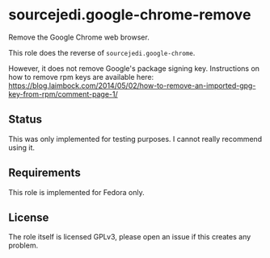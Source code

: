 # sourcejedi.google-chrome-remove #

Remove the Google Chrome web browser.

This role does the reverse of `sourcejedi.google-chrome`.

However, it does not remove Google's package signing key.
Instructions on how to remove rpm keys are available here:
https://blog.laimbock.com/2014/05/02/how-to-remove-an-imported-gpg-key-from-rpm/comment-page-1/

## Status

This was only implemented for testing purposes.
I cannot really recommend using it.

## Requirements

This role is implemented for Fedora only.


## License

The role itself is licensed GPLv3, please open an issue if this creates any problem.

